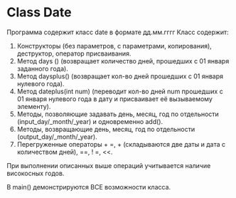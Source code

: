# Class Date
Программа содержит класс date в формате дд.мм.гггг
Класс содержит:
1. Конструкторы (без параметров, с параметрами, копирования), деструктор, оператор присваивания.
2. Метод days () (возвращает количество дней, прошедших с 01 января заданного года).
3. Метод daysplus() (возвращает кол-во дней прошедших с 01 января нулевого года).
4. Метод dateplus(int num) (переводит кол-во дней num прошедших с 01 января нулевого года в дату и присваивает её вызываемому элементу).
5. Методы, позволяющие задавать день, месяц, год по отдельности (input_day/_month/_year) и одновременно add().
6. Методы, возвращающие день, месяц, год по отдельности (output_day/_month/_year).
7. Перегруженные операторы + =, + (складываются две даты и дата с количеством дней),
==, ! =, <<.

При выполнении описанных выше операций учитывается наличие високосных годов.

В main() демонстрируются ВСЕ возможности класса.